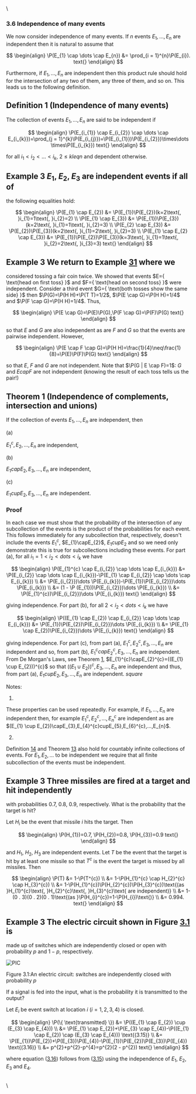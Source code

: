 \


### 3.6 Independence of many events

We now consider independence of many events. If $n$ events
$E_{1},…⁡,E_{n}$ are independent then it is natural to assume that

$$
\begin{align}
\P(E_{1} \cap \dots  \cap E_{n}) &= \prod_{i = 1}^{n}\P(E_{i}). text{}
\end{align}
$$

Furthermore, if $E_{1},…⁡,E_{n}$ are independent then this product rule
should hold for the intersection of any two of them, any three of them,
and so on. This leads us to the following definition.

## Definition 1 (Independence of many events)
The collection of events $E_{1},…⁡,E_{n}$ are said to be independent if

$$
\begin{align}
\P(E_{i_{1}} \cap E_{i_{2}} \cap \dots  \cap E_{i_{k}})=\prod_{j = 1}^{k}\P(E_{i_{j}})=\P(E_{i_{1}})\P(E_{i_{2}})\times\dots \times\P(E_{i_{k}}) text{}
\end{align}
$$

for all $i_{1}<i_{2}<\dots <i_{k}$, $2\leq kleq n$ and dependent
otherwise.

## Example 3 $E_{1}$, $E_{2}$, $E_{3}$ are independent events if all of
the following equalities hold:

$$
\begin{align}
\P(E_{1} \cap E_{2}) &= \P(E_{1})\P(E_{2})(k=2\text{, }i_{1}=1\text{, }i_{2}=2)  \\ \P(E_{1} \cap E_{3}) &= \P(E_{1})\P(E_{3})(k=2\text{, }i_{1}=1\text{, }i_{2}=3)  \\ \P(E_{2} \cap E_{3}) &= \P(E_{2})\P(E_{3})(k=2\text{, }i_{1}=2\text{, }i_{2}=3)  \\ \P(E_{1} \cap E_{2} \cap E_{3}) &= \P(E_{1})\P(E_{2})\P(E_{3})(k=3\text{, }i_{1}=1\text{, }i_{2}=2\text{, }i_{3}=3) text{}
\end{align}
$$

## Example 3 We return to Example [31](nose11.htm#x21-3300731) where we
considered tossing a fair coin twice. We showed that events
$E=\{ \text{head on first toss} }$ and
$F=\{ \text{head on second toss} }$ were independent.
Consider a third event
$G=\{ \text{both tosses show the same side} }$ then
$\P(G)=\P(H H)+\P(T T)=1/2$,
$\P(E \cap G)=\P(H H)=1/4$ and
$\P(F \cap G)=\P(H H)=1/4$. Thus,

$$
\begin{align}
\P(E \cap G)=\P(E)\P(G),\P(F \cap G)=\P(F)\P(G) text{}
\end{align}
$$

so that $E$ and $G$ are also independent as are $F$ and $G$ so that the
events are pairwise independent. However,

$$
\begin{align}
\P(E \cap F \cap G)=\P(H H)=\frac{1}{4}\neq\frac{1}{8}=\P(E)\P(F)\P(G) text{}
\end{align}
$$

so that $E$, $F$ and $G$ are not independent. Note that
$\P(G | E \cap F)=1$: $G$ and $EcapF$ are not
independent (knowing the result of each toss tells us the pair!)

## Theorem 1 (Independence of complements, intersection and unions)
If the collection of events $E_{1},…⁡,E_{n}$ are independent, then

(a) 

$E_{1}^{c},E_{2},…⁡,E_{n}$ are independent,

(b) 

$E_{1}capE_{2},E_{3},…⁡,E_{n}$ are independent,

(c) 

$E_{1}cupE_{2},E_{3},…⁡,E_{n}$ are independent.

### Proof
 In each case we must show that the probability of the
intersection of any subcollection of the events is the product of the
probabilities for each event. This follows immediately for any
subcollection that, respectively, doesn't include the events
$E_{1}^{c}$, $E_{1}\capE_{2}$, $E_{1}cupE_{2}$ and so we need only
demonstrate this is true for subcollections including these events. For
part (a), for all $i_{1}=1<i_{2}<dots <i_{k}$ we have

$$
\begin{align}
\P(E_{1}^{c} \cap E_{i_{2}} \cap \dots  \cap E_{i_{k}}) &= \P(E_{i_{2}} \cap \dots  \cap E_{i_{k}})-\P(E_{1} \cap E_{i_{2}} \cap \dots  \cap E_{i_{k}})  \\ &= \P(E_{i_{2}})\dots \P(E_{i_{k}})-\P(E_{1})\P(E_{i_{2}})\dots \P(E_{i_{k}})  \\ &= (1 - \P (E_{1}))\P(E_{i_{2}})\dots \P(E_{i_{k}})  \\ &= \P(E_{1}^{c})\P(E_{i_{2}})\dots \P(E_{i_{k}}) text{}
\end{align}
$$

giving independence. For part (b), for all $2<i_{2}<dots <i_{k}$ we
have

$$
\begin{align}
\P((E_{1} \cap E_{2}) \cap E_{i_{2}} \cap \dots  \cap E_{i_{k}}) &= \P(E_{1})\P(E_{2})\P(E_{i_{2}})\dots \P(E_{i_{k}})  \\ &= \P(E_{1} \cap E_{2})\P(E_{i_{2}})\dots \P(E_{i_{k}}) text{}
\end{align}
$$

giving independence. For part (c), from part (a),
$E_{1}^{c},E_{2}^{c},E_{3},…⁡,E_{n}$ are independent and so, from part
(b), $E_{1}^{c}capE_{2}^{c},E_{3},…⁡,E_{n}$ are independent. From De
Morgan's Laws, see Theorem [1](nose1.htm#x9-110241),
$E_{1}^{c}\capE_{2}^{c}=((E_{1} \cup E_{2}))^{c}$
so that
$((E_{1} \cup E_{2}))^{c},E_{3},…⁡,E_{n}$ are
independent and thus, from part (a), $E_{1}cupE_{2},E_{3},…⁡,E_{n}$ are
independent. $square$

Notes:

1.  

These properties can be used repeatedly. For example, if
$E_{1},…⁡,E_{n}$ are independent then, for example
$E_{1}^{c},E_{2}^{c},…⁡,E_{n}^{c}$ are independent as are
$(E_{1} \cup E_{2})\capE_{3},E_{4}^{c}cupE_{5},E_{6}^{c},…⁡,E_{n}$.

2.  

Definition [14](#x22-3400214) and Theorem [13](#x22-3400913) also hold
for countably infinite collections of events. For $E_{1},E_{2},…⁡$ to be
independent we require that all finite subcollection of the events must
be independent.

## Example 3 Three missiles are fired at a target and hit independently
with probabilities $0.7$, $0.8$, $0.9$, respectively. What is the
probability that the target is hit?

Let $H_{i}$ be the event that missile $i$ hits the target. Then

$$
\begin{align}
\P(H_{1})=0.7, \P(H_{2})=0.8, \P(H_{3})=0.9 text{}
\end{align}
$$

and $H_{1}$, $H_{2}$, $H_{3}$ are independent events. Let $T$ be the
event that the target is hit by at least one missile so that $T^{c}$ is
the event the target is missed by all missiles. Then

$$
\begin{align}
\P(T) &= 1-\P(T^{c})  \\ &= 1-\P(H_{1}^{c} \cap H_{2}^{c} \cap H_{3}^{c})  \\ &= 1-\P(H_{1}^{c})\P(H_{2}^{c})\P(H_{3}^{c})\text{(as }H_{1}^{c}\text{, }H_{2}^{c}\text{, }H_{3}^{c}\text{ are independent)}  \\ &= 1-(0 . 3)(0 . 2)(0 . 1)\text{(as }\P(H_{i}^{c})=1-\P(H_{i})\text{)}  \\ &= 0.994. text{}
\end{align}
$$

## Example 3 The electric circuit shown in Figure [3.1](#x22-340181) is
made up of switches which are independently closed or open with
probability $p$ and $1-p$, respectively.

![PIC](MA10211_all-15.png)

Figure 3.1:An electric circuit: switches are independently closed with
probability $p$

If a signal is fed into the input, what is the probability it is
transmitted to the output?

Let $E_{i}$ be event switch at location $i$ ($i=1,2,3,4$) is closed.

$$
\begin{align}
\P(\{ \text{transmitted} \}) &= \P((E_{1} \cap E_{2}) \cup (E_{3} \cap E_{4}))  \\ &= \P(E_{1} \cap E_{2})+\P(E_{3} \cap E_{4})-\P((E_{1} \cap E_{2}) \cap (E_{3} \cap E_{4})) \text{(3.15)} \\ &= \P(E_{1})\P(E_{2})+\P(E_{3})\P(E_{4})-\P(E_{1})\P(E_{2})\P(E_{3})\P(E_{4}) \text{(3.16)} \\ &= p^{2}+p^{2}-p^{4}=p^{2}(2 - p^{2}) text{}
\end{align}
$$

where equation ([3.16](#x22-34019r3.16)) follows from
([3.15](#x22-34019r3.15)) using the independence of $E_{1}$, $E_{2}$,
$E_{3}$ and $E_{4}$.

\
\
